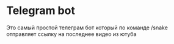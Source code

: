# Telegram bot

Это самый простой телеграм бот который по команде /snake отправляет ссылку на последнее видео из ютуба